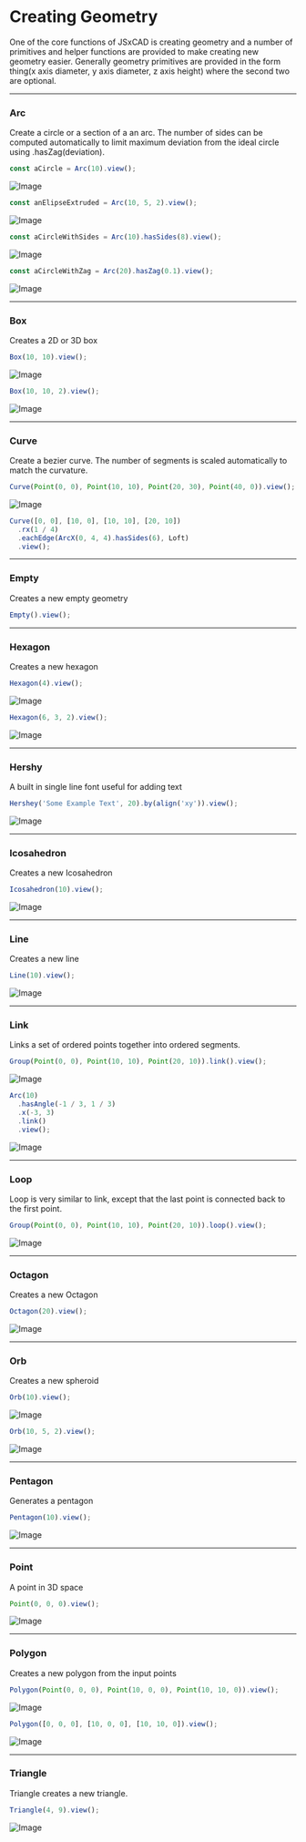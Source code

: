 # Creating Geometry
One of the core functions of JSxCAD is creating geometry and a number of primitives and helper functions are provided to make creating new geometry easier. Generally geometry primitives are provided in the form thing(x axis diameter, y axis diameter, z axis height) where the second two are optional.

---
### Arc
Create a circle or a section of a an arc. The number of sides can be computed automatically to limit maximum deviation from the ideal circle using .hasZag(deviation).

```JavaScript
const aCircle = Arc(10).view();
```

![Image](creating_geometry.md.0.png)

```JavaScript
const anElipseExtruded = Arc(10, 5, 2).view();
```

![Image](creating_geometry.md.1.png)

```JavaScript
const aCircleWithSides = Arc(10).hasSides(8).view();
```

![Image](creating_geometry.md.2.png)

```JavaScript
const aCircleWithZag = Arc(20).hasZag(0.1).view();
```

![Image](creating_geometry.md.3.png)

---
### Box
Creates a 2D or 3D box

```JavaScript
Box(10, 10).view();
```

![Image](creating_geometry.md.4.png)

```JavaScript
Box(10, 10, 2).view();
```

![Image](creating_geometry.md.5.png)

---
### Curve
Create a bezier curve. The number of segments is scaled automatically to match the curvature.

```JavaScript
Curve(Point(0, 0), Point(10, 10), Point(20, 30), Point(40, 0)).view();
```

![Image](creating_geometry.md.6.png)

```JavaScript
Curve([0, 0], [10, 0], [10, 10], [20, 10])
  .rx(1 / 4)
  .eachEdge(ArcX(0, 4, 4).hasSides(6), Loft)
  .view();
```

---
### Empty
Creates a new empty geometry

```JavaScript
Empty().view();
```

---
### Hexagon
Creates a new hexagon

```JavaScript
Hexagon(4).view();
```

![Image](creating_geometry.md.7.png)

```JavaScript
Hexagon(6, 3, 2).view();
```

![Image](creating_geometry.md.8.png)

---
### Hershy
A built in single line font useful for adding text

```JavaScript
Hershey('Some Example Text', 20).by(align('xy')).view();
```

![Image](creating_geometry.md.9.png)

---
### Icosahedron
Creates a new Icosahedron

```JavaScript
Icosahedron(10).view();
```

![Image](creating_geometry.md.10.png)

---
### Line
Creates a new line

```JavaScript
Line(10).view();
```

![Image](creating_geometry.md.11.png)

---
### Link
Links a set of ordered points together into ordered segments.

```JavaScript
Group(Point(0, 0), Point(10, 10), Point(20, 10)).link().view();
```

![Image](creating_geometry.md.12.png)

```JavaScript
Arc(10)
  .hasAngle(-1 / 3, 1 / 3)
  .x(-3, 3)
  .link()
  .view();
```

![Image](creating_geometry.md.13.png)

---
### Loop
Loop is very similar to link, except that the last point is connected back to the first point.

```JavaScript
Group(Point(0, 0), Point(10, 10), Point(20, 10)).loop().view();
```

![Image](creating_geometry.md.14.png)

---
### Octagon
Creates a new Octagon

```JavaScript
Octagon(20).view();
```

![Image](creating_geometry.md.15.png)

---
### Orb
Creates a new spheroid

```JavaScript
Orb(10).view();
```

![Image](creating_geometry.md.16.png)

```JavaScript
Orb(10, 5, 2).view();
```

![Image](creating_geometry.md.17.png)

---
### Pentagon
Generates a pentagon

```JavaScript
Pentagon(10).view();
```

![Image](creating_geometry.md.18.png)

---
### Point
A point in 3D space

```JavaScript
Point(0, 0, 0).view();
```

![Image](creating_geometry.md.19.png)

---
### Polygon
Creates a new polygon from the input points

```JavaScript
Polygon(Point(0, 0, 0), Point(10, 0, 0), Point(10, 10, 0)).view();
```

![Image](creating_geometry.md.20.png)

```JavaScript
Polygon([0, 0, 0], [10, 0, 0], [10, 10, 0]).view();
```

![Image](creating_geometry.md.21.png)

---
### Triangle
Triangle creates a new triangle.

```JavaScript
Triangle(4, 9).view();
```

![Image](creating_geometry.md.22.png)
